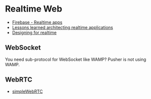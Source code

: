 # Realtime Web

* [Firebase - Realtime apps](https://www.firebase.com/)
* [Lessons learned architecting realtime applications](http://lincolnloop.com/blog/architecting-realtime-applications/)
* [Designing for realtime](http://blog.percolatestudio.com/design/design-for-realtime/)

## WebSocket

You need sub-protocol for WebSocket like WAMP? Pusher is not using WAMP.

## WebRTC

* [simpleWebRTC](http://simplewebrtc.com/)